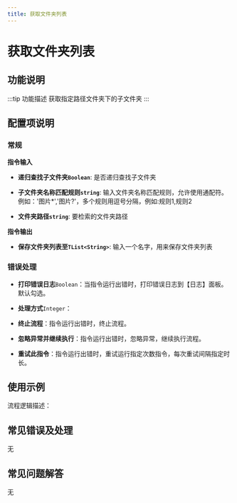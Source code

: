 ```yaml
---
title: 获取文件夹列表
---
```


# 获取文件夹列表

## 功能说明

:::tip 功能描述
获取指定路径文件夹下的子文件夹
:::

## 配置项说明

### 常规

**指令输入**

- **递归查找子文件夹`Boolean`**: 是否递归查找子文件夹

- **子文件夹名称匹配规则`string`**: 输入文件夹名称匹配规则，允许使用通配符。例如：'图片*','图片?'，多个规则用逗号分隔，例如:规则1,规则2

- **文件夹路径`string`**: 要检索的文件夹路径


**指令输出**

- **保存文件夹列表至`TList<String>`**: 输入一个名字，用来保存文件夹列表

### 错误处理

- **打印错误日志**`Boolean`：当指令运行出错时，打印错误日志到【日志】面板。默认勾选。

- **处理方式**`Integer`：

 - **终止流程**：指令运行出错时，终止流程。

 - **忽略异常并继续执行**：指令运行出错时，忽略异常，继续执行流程。

 - **重试此指令**：指令运行出错时，重试运行指定次数指令，每次重试间隔指定时长。

## 使用示例

流程逻辑描述：

## 常见错误及处理

无

## 常见问题解答

无

